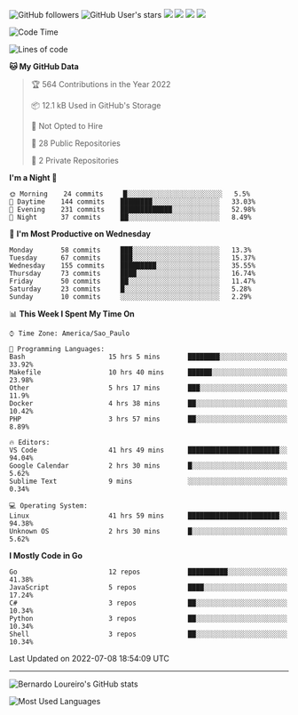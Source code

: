 ![GitHub followers](https://img.shields.io/github/followers/bernardolm?style=for-the-badge&label=GitHub%20followers) ![GitHub User's stars](https://img.shields.io/github/stars/bernardolm?style=for-the-badge&label=GitHub%20User's%20stars) [![](https://img.shields.io/static/v1?logo=linkedin&label=LinkedIn&message=bernardolm&color=0A66C2&style=for-the-badge)](https://www.linkedin.com/in/bernardolm) [![](https://img.shields.io/static/v1?logo=lastdotfm&label=last.fm&message=bernardolm&color=D51007&style=for-the-badge)](https://www.last.fm/user/bernardolm) [![](https://img.shields.io/static/v1?logo=spotify&label=spotify&message=bernardolou&color=1ED760&style=for-the-badge)](https://open.spotify.com/user/bernardolou) [![](https://img.shields.io/static/v1?logo=awesomelists&label=My%20awesome%20stars&message=⭐⭐⭐&color=FC60A8&style=for-the-badge)](https://github.com/bernardolm/awesome-stars)

<!--START_SECTION:waka-->
![Code Time](http://img.shields.io/badge/Code%20Time-1%2C568%20hrs%2017%20mins-blue)

![Lines of code](https://img.shields.io/badge/From%20Hello%20World%20I%27ve%20Written--15%20Thousand%20lines%20of%20code-blue)

**🐱 My GitHub Data** 

> 🏆 564 Contributions in the Year 2022
 > 
> 📦 12.1 kB Used in GitHub's Storage 
 > 
> 🚫 Not Opted to Hire
 > 
> 📜 28 Public Repositories 
 > 
> 🔑 2 Private Repositories  
 > 
**I'm a Night 🦉** 

```text
🌞 Morning    24 commits     █░░░░░░░░░░░░░░░░░░░░░░░░   5.5% 
🌆 Daytime    144 commits    ████████░░░░░░░░░░░░░░░░░   33.03% 
🌃 Evening    231 commits    █████████████░░░░░░░░░░░░   52.98% 
🌙 Night      37 commits     ██░░░░░░░░░░░░░░░░░░░░░░░   8.49%

```
📅 **I'm Most Productive on Wednesday** 

```text
Monday       58 commits     ███░░░░░░░░░░░░░░░░░░░░░░   13.3% 
Tuesday      67 commits     ███░░░░░░░░░░░░░░░░░░░░░░   15.37% 
Wednesday    155 commits    █████████░░░░░░░░░░░░░░░░   35.55% 
Thursday     73 commits     ████░░░░░░░░░░░░░░░░░░░░░   16.74% 
Friday       50 commits     ██░░░░░░░░░░░░░░░░░░░░░░░   11.47% 
Saturday     23 commits     █░░░░░░░░░░░░░░░░░░░░░░░░   5.28% 
Sunday       10 commits     ░░░░░░░░░░░░░░░░░░░░░░░░░   2.29%

```


📊 **This Week I Spent My Time On** 

```text
⌚︎ Time Zone: America/Sao_Paulo

💬 Programming Languages: 
Bash                     15 hrs 5 mins       ████████░░░░░░░░░░░░░░░░░   33.92% 
Makefile                 10 hrs 40 mins      ██████░░░░░░░░░░░░░░░░░░░   23.98% 
Other                    5 hrs 17 mins       ███░░░░░░░░░░░░░░░░░░░░░░   11.9% 
Docker                   4 hrs 38 mins       ██░░░░░░░░░░░░░░░░░░░░░░░   10.42% 
PHP                      3 hrs 57 mins       ██░░░░░░░░░░░░░░░░░░░░░░░   8.89%

🔥 Editors: 
VS Code                  41 hrs 49 mins      ███████████████████████░░   94.04% 
Google Calendar          2 hrs 30 mins       █░░░░░░░░░░░░░░░░░░░░░░░░   5.62% 
Sublime Text             9 mins              ░░░░░░░░░░░░░░░░░░░░░░░░░   0.34%

💻 Operating System: 
Linux                    41 hrs 59 mins      ███████████████████████░░   94.38% 
Unknown OS               2 hrs 30 mins       █░░░░░░░░░░░░░░░░░░░░░░░░   5.62%

```

**I Mostly Code in Go** 

```text
Go                       12 repos            ██████████░░░░░░░░░░░░░░░   41.38% 
JavaScript               5 repos             ████░░░░░░░░░░░░░░░░░░░░░   17.24% 
C#                       3 repos             ██░░░░░░░░░░░░░░░░░░░░░░░   10.34% 
Python                   3 repos             ██░░░░░░░░░░░░░░░░░░░░░░░   10.34% 
Shell                    3 repos             ██░░░░░░░░░░░░░░░░░░░░░░░   10.34%

```



 Last Updated on 2022-07-08 18:54:09 UTC
<!--END_SECTION:waka-->

---

![Bernardo Loureiro's GitHub stats](https://github-readme-stats.vercel.app/api?username=bernardolm&count_private=true&show_icons=true&theme=nightowl&include_all_commits=true)

![Most Used Languages](https://github-readme-stats.vercel.app/api/top-langs/?username=bernardolm&theme=nightowl&langs_count=99)
